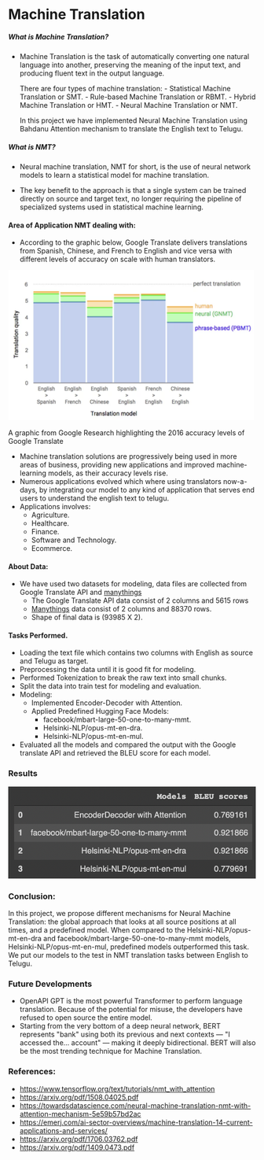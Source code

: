 # Machine Translation

##### What is Machine Translation?

- Machine Translation is the task of automatically converting one natural language into another, preserving the meaning of the input text, and producing fluent text in the output language.

    There are four types of machine translation:
        - Statistical Machine Translation or SMT.
        - Rule-based Machine Translation or RBMT.
        - Hybrid Machine Translation or HMT.
        - Neural Machine Translation or NMT.

    In this project we have implemented Neural Machine Translation using Bahdanu Attention mechanism to translate the     English text to Telugu.

##### What is NMT?

- Neural machine translation, NMT for short, is the use of neural network models to learn a statistical model for machine translation.

- The key benefit to the approach is that a single system can be trained directly on source and target text, no longer requiring the pipeline of specialized systems used in statistical machine learning.

#### Area of Application NMT dealing with:
- According to the graphic below, Google Translate delivers translations from Spanish, Chinese, and French to English and vice versa with different levels of accuracy on scale with human translators.


<img src="https://github.com/pragathi1234/Machine_Translation/blob/main/images/google_analysis.png?raw=true:, width=100" alt="My Image" width=500>

A graphic from Google Research highlighting the 2016 accuracy levels of Google Translate

- Machine translation solutions are progressively being used in more areas of business, providing new applications and improved machine-learning models, as their accuracy levels rise.
- Numerous applications evolved which where using translators now-a-days, by integrating our model to any kind of application that serves end users to understand the english text to telugu.
- Applications involves:
    - Agriculture.
    - Healthcare.
    - Finance.
    - Software and Technology.
    - Ecommerce.


#### About Data:
- We have used two datasets for modeling, data files are collected from Google Translate API and [manythings](http://www.manythings.org/anki/)
    - The Google Translate API data consist of 2 columns and 5615 rows
    - [Manythings](http://www.manythings.org/anki/) data consist of 2 columns and 88370 rows.
    - Shape of final data is (93985 X 2).
    
#### Tasks Performed.
- Loading the text file which contains two columns with English as source and Telugu as target.
- Preprocessing the data until it is good fit for modeling.
- Performed Tokenization to break the raw text into small chunks.
- Split the data into train test for modeling and evaluation.
- Modeling:
    - Implemented Encoder-Decoder with Attention.
    - Applied Predefined Hugging Face Models:
        - facebook/mbart-large-50-one-to-many-mmt.
        - Helsinki-NLP/opus-mt-en-dra.
        - Helsinki-NLP/opus-mt-en-mul.
- Evaluated all the models and compared the output with the Google translate API and retrieved the BLEU score for each model.

### Results
![output](https://github.com/pragathi1234/Machine_Translation/blob/main/images/Screen%20Shot%202022-05-06%20at%202.49.39%20AM.png)

### Conclusion:
In this project, we propose different mechanisms for Neural Machine Translation: the global approach that looks at all source positions at all times, and a predefined model. When compared to the Helsinki-NLP/opus-mt-en-dra and facebook/mbart-large-50-one-to-many-mmt models, Helsinki-NLP/opus-mt-en-mul, predefined models outperformed this task. We put our models to the test in NMT translation tasks between English to Telugu.

### Future Developments
- OpenAPI GPT is the most powerful Transformer to perform language translation. Because of the potential for misuse, the developers have refused to open source the entire model.
- Starting from the very bottom of a deep neural network, BERT represents "bank" using both its previous and next contexts — "I accessed the... account" — making it deeply bidirectional. BERT will also be the most trending technique for Machine Translation.

### References:

- https://www.tensorflow.org/text/tutorials/nmt_with_attention
- https://arxiv.org/pdf/1508.04025.pdf
- https://towardsdatascience.com/neural-machine-translation-nmt-with-attention-mechanism-5e59b57bd2ac
- https://emerj.com/ai-sector-overviews/machine-translation-14-current-applications-and-services/
- https://arxiv.org/pdf/1706.03762.pdf
- https://arxiv.org/pdf/1409.0473.pdf
